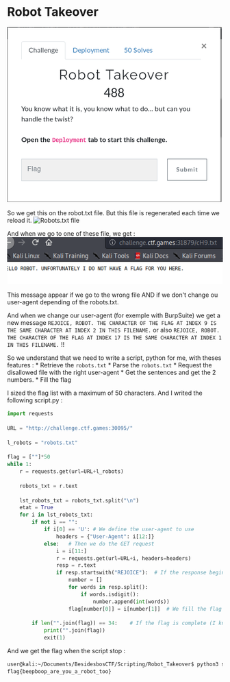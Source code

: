 # Robot Takeover

![Consigne](Consigne.png)

So we get this on the robot.txt file. But this file is regenerated each time we reload it.
![Robots.txt file](robot_txt.png)

And when we go to one of these file, we get :
![A disallow file](wrong_useragent_file.png)

This message appear if we go to the wrong file AND if we don't change ou user-agent depending of the robots.txt.

And when we change our user-agent (for exemple with BurpSuite) we get a new message `REJOICE, ROBOT. THE CHARACTER OF THE FLAG AT INDEX 9 IS THE SAME CHARACTER AT INDEX 2 IN THIS FILENAME.` or also `REJOICE, ROBOT. THE CHARACTER OF THE FLAG AT INDEX 17 IS THE SAME CHARACTER AT INDEX 1 IN THIS FILENAME.` !!

So we understand that we need to write a script, python for me, with theses features :
	* Retrieve the `robots.txt`
	* Parse the `robots.txt`
	* Request the disallowed file with the right user-agent
	* Get the sentences and get the 2 numbers.
	* Fill the flag

I sized the flag list with a maximum of 50 characters.
And I writed the following script.py :
```python
import requests

URL = "http://challenge.ctf.games:30095/"

l_robots = "robots.txt"

flag = [""]*50
while 1:
	r = requests.get(url=URL+l_robots)

	robots_txt = r.text

	lst_robots_txt = robots_txt.split("\n")
	etat = True
	for i in lst_robots_txt:
		if not i == "":
			if i[0] == 'U':	# We define the user-agent to use
				headers = {"User-Agent": i[12:]}
			else:	# Then we do the GET request
				i = i[11:]
				r = requests.get(url=URL+i, headers=headers)
				resp = r.text
				if resp.startswith("REJOICE"):	# If the response begin with REJOICE we extract the 2 numbers
					number = []
					for words in resp.split():
						if words.isdigit():
							number.append(int(words))
					flag[number[0]] = i[number[1]]	# We fill the flag

		if len("".join(flag)) == 34:	# If the flag is complete (I knew that there was 34 characters with test at the begining)
			print("".join(flag))
			exit(1)
```

And we get the flag when the script stop :
```bash
user@kali:~/Documents/BesidesbosCTF/Scripting/Robot_Takeover$ python3 script.py
flag{beepboop_are_you_a_robot_too}
```